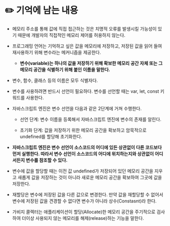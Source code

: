 # ✏️ 기억에 남는 내용
- 메모리 주소를 통해 값에 직접 접근하는 것은 치명적 오류를 발생시킬 가능성이 있기 때문에 개발자의 직접적인 메모리 제어를 허용하지 않는다.

- 프로그래밍 언어는 기억하고 싶은 값을 메모리에 저장하고, 저장된 값을 읽어 들여 재사용하기 위해 변수라는 메커니즘을 제공한다.

    - **변수(variable)는 하나의 값을 저장하기 위해 확보한 메모리 공간 자체 또는 그 메모리 공간을 식별하기 위해 붙인 이름을 말한다.**

- 변수, 함수, 클래스 등의 이름은 모두 식별자다.

- 변수를 사용하려면 반드시 선언이 필요하다. 변수를 선언할 때는 var, let, const 키워드를 사용한다. 

- 자바스크립트 엔진은 변수 선언을 다음과 같은 2단계에 거쳐 수행한다.

    - 선언 단계: 변수 이름을 등록해서 자바스크립트 엔진에 변수의 존재를 알린다.

    - 초기화 단계: 값을 저장하기 위한 메모리 공간을 확보하고 암묵적으로 undefined를 할당해 초기화한다.

- **자바스크립트 엔진은 변수 선언이 소스코드의 어디에 있든 상관없이 다른 코드보다 먼저 실행한다. 따라서 변수 선언이 소스코드의 어디에 위치하는지와 상관없이 어디서든지 변수를 참조할 수 있다.**

- 변수에 값을 할당할 때는 이전 값 undefined가 저장되어 있던 메모리 공간을 지우고 새롭게 값을 저장하는 것이 아니라 새로운 메모리 공간을 확보하여 그곳에 값을 저장한다.

- 재할당은 변수에 저장된 값을 다른 값으로 변경한다. 만약 값을 재할당할 수 없어서 변수에 저장된 값을 견경할 수 없다면 변수가 아니라 상수(Constasnt)라 한다.

- 가비지 콜렉터는 애플리케이션이 할당(Allocate)한 메모리 공간을 주기적으로 검사하여 더이상 사용되지 않는 메모리를 해제(release)하는 기능을 말한다.